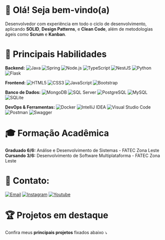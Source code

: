 # 👋 Olá! Seja bem-vindo(a)
Desenvolvedor com experiência em todo o ciclo de desenvolvimento, aplicando **SOLID**, **Design Patterns**, e **Clean Code**, além de metodologias ágeis como **Scrum** e **Kanban**.

# 🚀 Principais Habilidades
**Backend:**
![Java](https://img.shields.io/badge/Java-000000?style=flat&logo=coffeescript&logoColor=D2B48C)
![Spring](https://img.shields.io/badge/Spring-000000?style=flat&logo=spring&logoColor=6DB33F)
![Node.js](https://img.shields.io/badge/Node.js-000000?style=flat&logo=node.js&logoColor=339933)
![TypeScript](https://img.shields.io/badge/TypeScript-000000?style=flat&logo=typescript&logoColor=3178C6)
![NestJS](https://img.shields.io/badge/NestJS-000000?style=flat&logo=nestjs&logoColor=E0234E)
![Python](https://img.shields.io/badge/Python-000000?style=flat&logo=python&logoColor=3776AB)
![Flask](https://img.shields.io/badge/Flask-000000?style=flat&logo=flask&logoColor=FFFFFF)

<!--![Hibernate](https://img.shields.io/badge/Hibernate-000000?style=flat&logo=hibernate&logoColor=59666C) 
![Spring Security](https://img.shields.io/badge/Spring%20Security-000000?style=flat&logo=springsecurity&logoColor=6DB33F)
![JUnit5](https://img.shields.io/badge/Junit5-000000?style=flat&logo=junit5&logoColor=25A162)
![Maven](https://img.shields.io/badge/Maven-000000?style=flat&logo=apachemaven&logoColor=C71A36)
![JavaFX](https://img.shields.io/badge/JavaFX-000000?style=flat&logo=openjdk&logoColor=FF6F00)
![JWT](https://img.shields.io/badge/JWT-000000?style=flat&logo=jsonwebtokens&logoColor=00B7EB)-->

<!--
![Sequelize](https://img.shields.io/badge/Sequelize-000000?style=flat&logo=sequelize&logoColor=52B0E7)
![TypeORM](https://img.shields.io/badge/TypeORM-000000?style=flat&logo=typeorm&logoColor=FDF5E6)
![Mongoose](https://img.shields.io/badge/Mongoose-000000?style=flat&logo=mongoose&logoColor=880000)
![SQLAlchemy](https://img.shields.io/badge/SQLAlchemy-000000?style=flat&logo=sqlalchemy&logoColor=E34F26)
-->

**Frontend:**
![HTML5](https://img.shields.io/badge/HTML5-000000?style=flat&logo=html5&logoColor=E34F26)
![CSS3](https://img.shields.io/badge/CSS3-000000?style=flat&logo=css&logoColor=1572B6)
![JavaScript](https://img.shields.io/badge/JavaScript-000000?style=flat&logo=javascript&logoColor=F7DF1E)
![Bootstrap](https://img.shields.io/badge/Bootstrap-000000?style=flat&logo=bootstrap&logoColor=563D7C)
<!-- ![Angular](https://img.shields.io/badge/Angular-000000?style=flat&logo=angular&logoColor=DD0031) -->

**Banco de Dados:**
![MongoDB](https://img.shields.io/badge/MongoDB-000000?style=flat&logo=mongodb&logoColor=4EA94B)
![SQL Server](https://img.shields.io/badge/SQL%20Server-000000?style=flat&logo=adminer&logoColor=29A2FF)
![PostgreSQL](https://img.shields.io/badge/PostgreSQL-000000?style=flat&logo=postgresql&logoColor=4169E1)
![MySQL](https://img.shields.io/badge/MySQL-000000?style=flat&logo=mysql&logoColor=4479A1)
![SQLite](https://img.shields.io/badge/SQLite-000000?style=flat&logo=sqlite&logoColor=003B57)

**DevOps & Ferramentas:**
![Docker](https://img.shields.io/badge/Docker-000000?style=flat&logo=docker&logoColor=2496ED)
![IntelliJ IDEA](https://img.shields.io/badge/IntelliJ_IDEA-000000?style=flat&logo=intellijidea&logoColor=white)
![Visual Studio Code](https://img.shields.io/badge/VS%20Code-000000?style=flat&logo=htmx&logoColor=007ACC)
![Postman](https://img.shields.io/badge/Postman-000000?style=flat&logo=postman&logoColor=FF6C37)
![Swagger](https://img.shields.io/badge/Swagger-000000?style=flat&logo=swagger&logoColor=85EA2D)

<!--
**Mobile:**
![Dart](https://img.shields.io/badge/Dart-000000?style=flat&logo=dart&logoColor=0175C2)
![Flutter](https://img.shields.io/badge/Flutter-000000?style=flat&logo=flutter&logoColor=02569B)
-->

<!--
**Sistemas Operacionais:**
![Ubuntu](https://img.shields.io/badge/Ubuntu-000000?style=flat&logo=ubuntu&logoColor=E95420)
![Debian](https://img.shields.io/badge/Debian-000000?style=flat&logo=debian&logoColor=A80030)
-->

# 🎓 Formação Acadêmica
**Graduado 6/6:** Análise e Desenvolvimento de Sistemas - FATEC Zona Leste  
**Cursando 3/6:** Desenvolvimento de Software Multiplataforma - FATEC Zona Leste

# 💬 Contato:
[![Email](https://img.shields.io/badge/bernardo.rogerio93@gmail.com-000000?style=flat&logo=gmail&logoColor=D14836)](mailto:bernardo.rogerio93@gmail.com)
[![Instagram](https://img.shields.io/badge/@rogeriogregorio__-000000?style=flat&logo=instagram&logoColor=FF6384)](https://www.instagram.com/rogeriogregorio_/)
[![Youtube](https://img.shields.io/badge/@rogeriogregorio93-000000?style=flat&logo=youtube&logoColor=FF0000)](https://www.youtube.com/@rogeriogregorio93)

# 🏆 Projetos em destaque
Confira meus **principais projetos** fixados abaixo ⤵️

